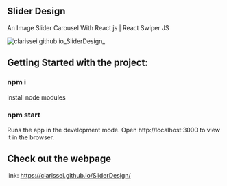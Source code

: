 ## Slider Design




An Image Slider Carousel With React js | React Swiper JS 

![clarissei github io_SliderDesign_](https://user-images.githubusercontent.com/37862639/155646694-5adaf28a-fa40-44c4-ae55-46be2ae4681a.png)


## Getting Started with the project:

### npm i
install node modules


### npm start
Runs the app in the development mode.
Open http://localhost:3000 to view it in the browser.


## Check out the webpage

link:  https://clarissei.github.io/SliderDesign/


